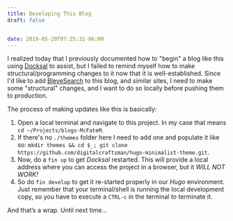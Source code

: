 ```yaml
---
title: Developing This Blog
draft: false


date: 2019-05-20T07:25:32-06:00
---
```


I realized today that I previously documented how to "begin" a blog like this using [Docksal](https://docksal.io) to assist, but I failed to remind myself how to make structural/programming changes to it now that it is well-established.  Since I'd like to add [BleveSearch](https://blevesearch.com/) to this blog, and similar sites, I need to make some "structural" changes, and I want to do so locally before pushing them to production.  

The process of making updates like this is basically:

  1. Open a local terminal and navigate to this project.  In my case that means `cd ~/Projects/blogs-McFateM`.
  2. If there's no `./themes` folder here I need to add one and populate it like so: `mkdir themes && cd $_; git clone https://github.com/digitalcraftsman/hugo-minimalist-theme.git`.
  3. Now, do a `fin up` to get _Docksal_ restarted.  This will provide a local address where you can access the project in a browser, but it *WILL NOT WORK!*
  4. So do `fin develop` to get it re-started properly in our _Hugo_ environment.  Just remember that your terminal/shell is running the local development copy, so you have to execute a `CTRL-c` in the terminal to terminate it.

And that’s a wrap. Until next time…
